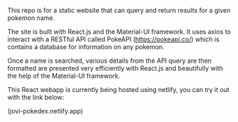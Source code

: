 This repo is for a static website that can query and return results for a given pokemon name.

The site is built with React.js and the Material-UI framework. It uses axios to interact with a RESTful API called PokeAPI (https://pokeapi.co/) which is contains
a database for information on any pokemon. 

Once a name is searched, various details from the API query are then formatted are presented very efficiently with React.js and beautifully with the help of the Material-UI framework.

This React webapp is currently being hosted using netlify, you can try it out with the link below:

(jovi-pokedex.netlify.app)
